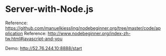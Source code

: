 # Server-with-Node.js

Reference: https://github.com/manuelkiessling/nodebeginner.org/tree/master/code/application
Reference: http://www.nodebeginner.org/index-zh-tw.html#javascript-and-you

Demo: http://52.76.244.10:8888/start
